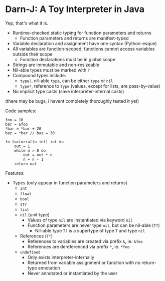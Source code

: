 # Darn-J: A Toy Interpreter in Java

Yep, that's what it is.

- Runtime-checked static typing for function parameters and returns
    - Function parameters and returns are manifest-typed
- Variable declaration and assignment have one syntax (Python-esque)
- All variables are function-scoped; functions cannot access variables outside their scope
    - Function declarations must be in global scope
- Strings are immutable and non-resizeable
- Nil-able types must be marked with `?`
- Compound types include:
    - `type?`, nil-able `type`, can be either `type` or `nil`
    - `type*`, reference to `type` (values, except for lists, are pass-by-value)
- No implicit type casts (save interpreter-internal casts)

(there may be bugs, i havent completely thoroughly tested it yet)

Code samples:

```
foo = 10
bar = &foo
*bar = *bar + 20
baz = *bar // baz = 30
```

```
fn factorial(n int) int do
    out = 1
    while n > 0 do
        out = out * n
        n = n - 1
    return out
```

Features:

- Types (only appear in function parameters and returns)
    - `int`
    - `float`
    - `bool`
    - `str`
    - `list`
    - `nil` (unit type)
        - Values of type `nil` are instantiated via keyword `nil`
        - Function parameters are never type `nil`, but can be nil-able (`T?`)
            - Nil-able type `T?` is a supertype of type `T` and type `nil`
    - References (`T*`)
        - References to variables are created via prefix `&`, ie. `&foo`
        - References are dereferenced via prefix `*`, ie. `*foo`
    - `undefined`
        - Only exists interpreter-internally
        - Returned from variable assignment or function with no return-type annotation 
        - Never annotated or instantiated by the user
        